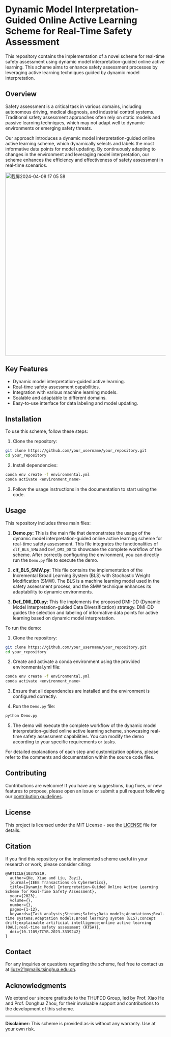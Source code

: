 # Dynamic Model Interpretation-Guided Online Active Learning Scheme for Real-Time Safety Assessment

This repository contains the implementation of a novel scheme for real-time safety assessment using dynamic model interpretation-guided online active learning. This scheme aims to enhance safety assessment processes by leveraging active learning techniques guided by dynamic model interpretation.

## Overview

Safety assessment is a critical task in various domains, including autonomous driving, medical diagnosis, and industrial control systems. Traditional safety assessment approaches often rely on static models and passive learning techniques, which may not adapt well to dynamic environments or emerging safety threats. 

Our approach introduces a dynamic model interpretation-guided online active learning scheme, which dynamically selects and labels the most informative data points for model updating. By continuously adapting to changes in the environment and leveraging model interpretation, our scheme enhances the efficiency and effectiveness of safety assessment in real-time scenarios.

<img width="573" alt="截屏2024-04-08 17 05 58" src="https://github.com/liuzy0708/DMI-LS-Demo/assets/130448346/5c5d20d6-ec74-4e00-962a-ef68af07f732">

## Key Features

- Dynamic model interpretation-guided active learning.
- Real-time safety assessment capabilities.
- Integration with various machine learning models.
- Scalable and adaptable to different domains.
- Easy-to-use interface for data labeling and model updating.

## Installation

To use this scheme, follow these steps:

1. Clone the repository:

```bash
git clone https://github.com/your_username/your_repository.git
cd your_repository
```

2. Install dependencies:

```bash
conda env create -f environmental.yml
conda activate <environment_name>
```

3. Follow the usage instructions in the documentation to start using the code.

## Usage

This repository includes three main files:

1. **Demo.py**: This is the main file that demonstrates the usage of the dynamic model interpretation-guided online active learning scheme for real-time safety assessment. This file integrates the functionalities of `clf_BLS_SMW` and `Def_DMI_DD` to showcase the complete workflow of the scheme. After correctly configuring the environment, you can directly run the `Demo.py` file to execute the demo.

2. **clf_BLS_SMW.py**: This file contains the implementation of the Incremental Broad Learning System (BLS) with Stochastic Weight Modification (SMW). The BLS is a machine learning model used in the safety assessment process, and the SMW technique enhances its adaptability to dynamic environments.

3. **Def_DMI_DD.py**: This file implements the proposed DMI-DD (Dynamic Model Interpretation-guided Data Diversification) strategy. DMI-DD guides the selection and labeling of informative data points for active learning based on dynamic model interpretation.

To run the demo:

1. Clone the repository:

```bash
git clone https://github.com/your_username/your_repository.git
cd your_repository
```

2. Create and activate a conda environment using the provided environmental.yml file:

```bash
conda env create -f environmental.yml
conda activate <environment_name>
```

3. Ensure that all dependencies are installed and the environment is configured correctly.

4. Run the `Demo.py` file:

```bash
python Demo.py
```

5. The demo will execute the complete workflow of the dynamic model interpretation-guided online active learning scheme, showcasing real-time safety assessment capabilities. You can modify the demo according to your specific requirements or tasks.

For detailed explanations of each step and customization options, please refer to the comments and documentation within the source code files.

## Contributing

Contributions are welcome! If you have any suggestions, bug fixes, or new features to propose, please open an issue or submit a pull request following our [contribution guidelines](CONTRIBUTING.md).

## License

This project is licensed under the MIT License - see the [LICENSE](LICENSE) file for details.


## Citation

If you find this repository or the implemented scheme useful in your research or work, please consider citing:

```
@ARTICLE{10375819,
  author={He, Xiao and Liu, Zeyi},
  journal={IEEE Transactions on Cybernetics}, 
  title={Dynamic Model Interpretation-Guided Online Active Learning Scheme for Real-Time Safety Assessment}, 
  year={2023},
  volume={},
  number={},
  pages={1-12},
  keywords={Task analysis;Streams;Safety;Data models;Annotations;Real-time systems;Adaptation models;Broad learning system (BLS);concept drift;explainable artificial intelligence;online active learning (OAL);real-time safety assessment (RTSA)},
  doi={10.1109/TCYB.2023.3339242}
}
```

## Contact

For any inquiries or questions regarding the scheme, feel free to contact us at [liuzy21@mails.tsinghua.edu.cn](mailto:liuzy21@mails.tsinghua.edu.cn).

## Acknowledgments

We extend our sincere gratitude to the THUFDD Group, led by Prof. Xiao He and Prof. Donghua Zhou, for their invaluable support and contributions to the development of this scheme.


---

**Disclaimer:** This scheme is provided as-is without any warranty. Use at your own risk.
